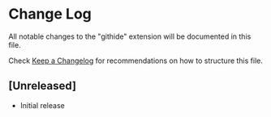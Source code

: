 # Change Log

All notable changes to the "githide" extension will be documented in this file.

Check [Keep a Changelog](http://keepachangelog.com/) for recommendations on how to structure this file.

## [Unreleased]

- Initial release
